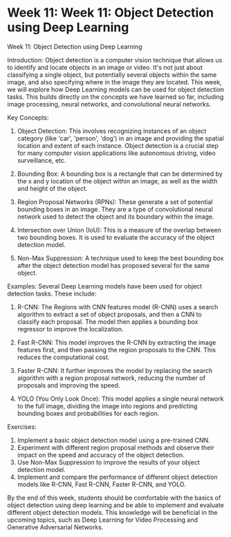 # Week 11: Week 11: Object Detection using Deep Learning

Week 11: Object Detection using Deep Learning

Introduction:
Object detection is a computer vision technique that allows us to identify and locate objects in an image or video. It's not just about classifying a single object, but potentially several objects within the same image, and also specifying where in the image they are located. This week, we will explore how Deep Learning models can be used for object detection tasks. This builds directly on the concepts we have learned so far, including image processing, neural networks, and convolutional neural networks.

Key Concepts:
1. Object Detection: This involves recognizing instances of an object category (like 'car', 'person', 'dog') in an image and providing the spatial location and extent of each instance. Object detection is a crucial step for many computer vision applications like autonomous driving, video surveillance, etc.

2. Bounding Box: A bounding box is a rectangle that can be determined by the x and y location of the object within an image, as well as the width and height of the object.

3. Region Proposal Networks (RPNs): These generate a set of potential bounding boxes in an image. They are a type of convolutional neural network used to detect the object and its boundary within the image.

4. Intersection over Union (IoU): This is a measure of the overlap between two bounding boxes. It is used to evaluate the accuracy of the object detection model.

5. Non-Max Suppression: A technique used to keep the best bounding box after the object detection model has proposed several for the same object.

Examples:
Several Deep Learning models have been used for object detection tasks. These include:

1. R-CNN: The Regions with CNN features model (R-CNN) uses a search algorithm to extract a set of object proposals, and then a CNN to classify each proposal. The model then applies a bounding box regressor to improve the localization.

2. Fast R-CNN: This model improves the R-CNN by extracting the image features first, and then passing the region proposals to the CNN. This reduces the computational cost.

3. Faster R-CNN: It further improves the model by replacing the search algorithm with a region proposal network, reducing the number of proposals and improving the speed.

4. YOLO (You Only Look Once): This model applies a single neural network to the full image, dividing the image into regions and predicting bounding boxes and probabilities for each region.

Exercises:
1. Implement a basic object detection model using a pre-trained CNN.
2. Experiment with different region proposal methods and observe their impact on the speed and accuracy of the object detection.
3. Use Non-Max Suppression to improve the results of your object detection model.
4. Implement and compare the performance of different object detection models like R-CNN, Fast R-CNN, Faster R-CNN, and YOLO.

By the end of this week, students should be comfortable with the basics of object detection using deep learning and be able to implement and evaluate different object detection models. This knowledge will be beneficial in the upcoming topics, such as Deep Learning for Video Processing and Generative Adversarial Networks.